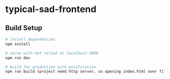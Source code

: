 # typical-sad-frontend

## Build Setup

``` bash
# install dependencies
npm install

# serve with hot reload at localhost:3000
npm run dev

# build for production with minification
npm run build (project need http server, so opening index.html over file:// won\'t work.)
